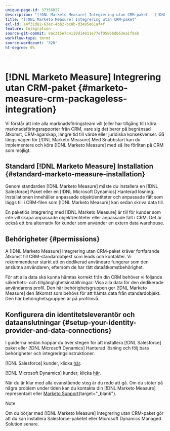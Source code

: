```yaml
---
unique-page-id: 37356027
description: "[!DNL Marketo Measure] Integrering utan CRM-paket - [!DNL Marketo Measure] - Produktdokumentation"
title: "[!DNL Marketo Measure] Integrering utan CRM-paket"
exl-id: a4f31d82-63ec-4bb2-bc8b-d3495e61af4f
feature: Integration
source-git-commit: 8ac315e7c4110d14811e77ef0586bd663ea1f8ab
workflow-type: tm+mt
source-wordcount: '328'
ht-degree: 0%

---
```


# [!DNL Marketo Measure] Integrering utan CRM-paket {#marketo-measure-crm-packageless-integration}

Vi förstår att inte alla marknadsföringsteam vill (eller har tillgång till) köra marknadsföringsrapporter från CRM, vare sig det beror på begränsad åtkomst, CRM-ägarskap, längre tid till värde eller juridiska konsekvenser. Gå längs vägen för [!DNL Marketo Measure] Med Snabbstart kan du implementera och köra [!DNL Marketo Measure] med så lite förlitan på CRM som möjligt.

## Standard [!DNL Marketo Measure] Installation {#standard-marketo-measure-installation}

Genom standarden [!DNL Marketo Measure] måste du installera en [!DNL Salesforce] Paket eller en [!DNL Microsoft Dynamics] Hanterad lösning. Installationen innehåller anpassade objekt/entiteter och anpassade fält som läggs till i CRM-filen som [!DNL Marketo Measure] kan sedan skriva data till.

En paketlös integrering med [!DNL Marketo Measure] är till för kunder som inte vill skapa anpassade objekt/entiteter eller anpassade fält i CRM. Det är också ett bra alternativ för kunder som använder en extern data warehouse.

## Behörigheter {#permissions}

A [!DNL Marketo Measure] Integrering utan CRM-paket kräver fortfarande åtkomst till CRM-standardobjekt som leads och kontakter. Vi rekommenderar starkt att en dedikerad användare fungerar som den anslutna användaren, eftersom de har rätt dataåtkomstbehörighet.

För att alla data ska kunna hämtas korrekt från din CRM behöver vi följande säkerhets- och tillgänglighetsinställningar: Visa alla data för den dedikerade användarens profil. Den här behörighetsgruppen ger [!DNL Marketo Measure] den åtkomst som behövs för att hämta data från standardobjekt. Den här behörighetsgruppen är på profilnivå.

## Konfigurera din identitetsleverantör och dataanslutningar {#setup-your-identity-provider-and-data-connections}

I guiderna nedan hoppar du över stegen för att installera [!DNL Salesforce] paket eller [!DNL Microsoft Dynamics] Hanterad lösning och följ bara behörigheter och integreringsinstruktioner.

[!DNL Salesforce] kunder, klicka [här](/help/configuration-and-setup/marketo-measure-and-salesforce/marketo-measure-salesforce-package-installation-and-set-up.md).

[!DNL Microsoft Dynamics] kunder, klicka [här](/help/marketo-measure-and-dynamics/getting-started-with-marketo-measure-and-dynamics/microsoft-dynamics-crm-installation-guide.md).

När du är klar med alla ovanstående steg är du redo att gå. Om du stöter på några problem under tiden kan du kontakta din [!DNL Marketo Measure] representant eller [Marketo Support](https://nation.marketo.com/t5/support/ct-p/Support){target="_blank"}.

>[!NOTE]
>
>Om du börjar med [!DNL Marketo Measure] Integrering utan CRM-paket gör att du kan installera Salesforce-paketet eller Microsoft Dynamics Managed Solution senare.
